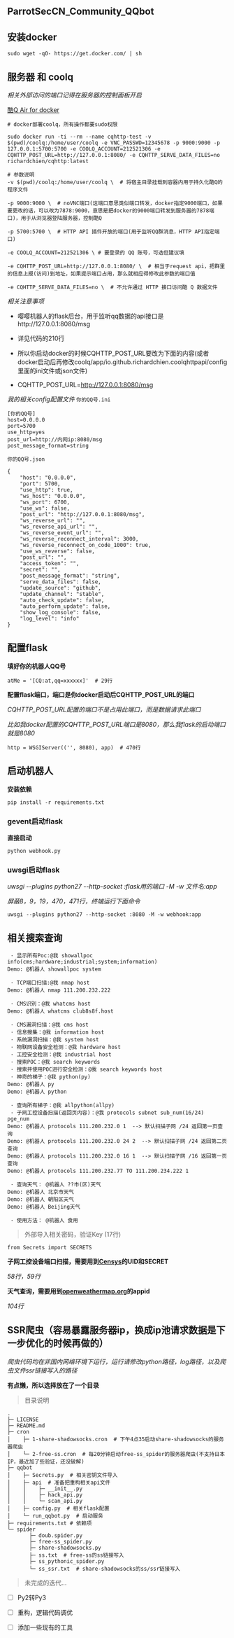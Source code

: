 ## ParrotSecCN_Community_QQbot

## 安装docker
`sudo wget -qO- https://get.docker.com/ | sh`

## 服务器 和 coolq
*相关外部访问的端口记得在服务器的控制面板开启*

[酷Q Air for docker](https://cqhttp.cc/docs/4.7/#/Docker)

```
# docker部署coolq，所有操作都要sudo权限

sudo docker run -ti --rm --name cqhttp-test -v $(pwd)/coolq:/home/user/coolq -e VNC_PASSWD=12345678 -p 9000:9000 -p 127.0.0.1:5700:5700 -e COOLQ_ACCOUNT=212521306 -e CQHTTP_POST_URL=http://127.0.0.1:8080/ -e CQHTTP_SERVE_DATA_FILES=no richardchien/cqhttp:latest

# 参数说明
-v $(pwd)/coolq:/home/user/coolq \  # 将宿主目录挂载到容器内用于持久化酷Q的程序文件

-p 9000:9000 \  # noVNC端口(这端口意思类似端口转发，docker指定9000端口，如果要更改的话，可以改为7878:9000，意思是把docker的9000端口转发到服务器的7878端口)，用于从浏览器登陆服务器，控制酷Q

-p 5700:5700 \  # HTTP API 插件开放的端口(用于监听QQ群消息，HTTP API指定端口)

-e COOLQ_ACCOUNT=212521306 \ # 要登录的 QQ 账号，可选但建议填

-e CQHTTP_POST_URL=http://127.0.0.1:8080/ \  # 相当于request api，把群里的信息上报(访问)到地址，如果提示端口占用，那么就相应得修改此参数的端口值

-e CQHTTP_SERVE_DATA_FILES=no \  # 不允许通过 HTTP 接口访问酷 Q 数据文件
```

*相关注意事项*
- 嘤嘤机器人的flask后台，用于监听qq数据的api接口是http://127.0.0.1:8080/msg

- 详见代码的210行

- 所以你启动docker的时候CQHTTP_POST_URL要改为下面的内容(或者docker启动后再修改coolq/app/io.github.richardchien.coolqhttpapi/config里面的ini文件或json文件)

- CQHTTP_POST_URL=http://127.0.0.1:8080/msg

*我的相关config配置文件*
`你的QQ号.ini`
```
[你的QQ号]
host=0.0.0.0
port=5700
use_http=yes
post_url=http://内网ip:8080/msg
post_message_format=string
```

`你的QQ号.json`
```
{
    "host": "0.0.0.0",
    "port": 5700,
    "use_http": true,
    "ws_host": "0.0.0.0",
    "ws_port": 6700,
    "use_ws": false,
    "post_url": "http://127.0.0.1:8080/msg",
    "ws_reverse_url": "",
    "ws_reverse_api_url": "",
    "ws_reverse_event_url": "",
    "ws_reverse_reconnect_interval": 3000,
    "ws_reverse_reconnect_on_code_1000": true,
    "use_ws_reverse": false,
    "post_url": "",
    "access_token": "",
    "secret": "",
    "post_message_format": "string",
    "serve_data_files": false,
    "update_source": "github",
    "update_channel": "stable",
    "auto_check_update": false,
    "auto_perform_update": false,
    "show_log_console": false,
    "log_level": "info"
}
```

## 配置flask
**填好你的机器人QQ号**

`atMe = '[CQ:at,qq=xxxxxx]'  # 29行`

**配置flask端口，端口是你docker启动后CQHTTP_POST_URL的端口**

*CQHTTP_POST_URL配置的端口不是占用此端口，而是数据请求此端口*

*比如我docker配置的CQHTTP_POST_URL端口是8080，那么我flask的启动端口就是8080*

`http = WSGIServer(('', 8080), app)  # 470行`

## 启动机器人
**安装依赖**

`pip install -r requirements.txt`

### gevent启动flask
**直接启动**

`python webhook.py`

### uwsgi启动flask
*uwsgi --plugins python27 --http-socket :flask用的端口 -M -w 文件名:app*

*屏蔽8，9，19，470，471行，终端运行下面命令*

`uwsgi --plugins python27 --http-socket :8080 -M -w webhook:app`

## 相关搜索查询
```
 · 显示所有Poc:@我 showallpoc info(cms;hardware;industrial;system;information)
Demo: @机器人 showallpoc system

 · TCP端口扫描:@我 nmap host
Demo: @机器人 nmap 111.200.232.222

 · CMS识别：@我 whatcms host
Demo: @机器人 whatcms club8s8f.host

 · CMS漏洞扫描：@我 cms host
 · 信息搜集：@我 information host
 · 系统漏洞扫描：@我 system host
 · 物联网设备安全检测：@我 hardware host
 · 工控安全检测：@我 industrial host
 · 搜索POC：@我 search keywords
 · 搜索并使用POC进行安全检测：@我 search keywords host
 · 神奇的梯子：@我 python(py)
Demo: @机器人 py
Demo: @机器人 python

 · 查询所有梯子：@我 allpython(allpy)
 · 子网工控设备扫描(返回页内容)：@我 protocols subnet sub_num(16/24) pge_num
Demo: @机器人 protocols 111.200.232.0 1  --> 默认扫描子网 /24 返回第一页查询
Demo: @机器人 protocols 111.200.232.0 24 2  --> 默认扫描子网 /24 返回第二页查询
Demo: @机器人 protocols 111.200.232.0 16 1  --> 默认扫描子网 /16 返回第一页查询
Demo: @机器人 protocols 111.200.232.77 TO 111.200.234.222 1

 · 查询天气： @机器人 ??市(区)天气
Demo: @机器人 北京市天气
Demo: @机器人 朝阳区天气
Demo: @机器人 Beijing天气

 · 使用方法： @机器人 食用
```

> 外部导入相关密码，验证Key (17行)

`from Secrets import SECRETS`

**子网工控设备端口扫描，需要用到[Censys](https://censys.io/account)的UID和SECRET**

*58行，59行*

**天气查询，需要用到[openweathermap.org](https://openweathermap.org/)的appid**

*104行*

## SSR爬虫（容易暴露服务器ip，换成ip池请求数据是下一步优化的时候再做的）
*爬虫代码均在非国内网络环境下运行，运行请修改python路径，log路径，以及爬虫文件ssr链接写入的路径*

**有点懒，所以选择放在了一个目录**


> 目录说明

<pre><code>.
├─ LICENSE
├─ README.md
├─ cron
│    ├─ 1-share-shadowsocks.cron  # 下午4点35启动share-shadowsocks的服务器爬虫
│    └─ 2-free-ss.cron  # 每20分钟启动free-ss_spider的服务器爬虫(不支持日本IP，最近加了些验证，还没破解)
├─ qqbot
│    ├─ Secrets.py  # 相关密钥文件导入
│    ├─ api  # 准备把重构相关api文件
│    │    ├─ __init__.py
│    │    ├─ hack_api.py
│    │    └─ scan_api.py
│    ├─ config.py  # 相关flask配置
│    └─ run_qqbot.py  # 启动服务
├─ requirements.txt # 依赖项
└─ spider
       ├─ doub.spider.py
       ├─ free-ss_spider.py
       ├─ share-shadowsocks.py
       ├─ ss.txt  # free-ss的ss链接写入
       ├─ ss_pythonic_spider.py
       └─ ss_ssr.txt  # share-shadowsocks的ss/ssr链接写入
</code></pre>


> 未完成的迭代...

* [ ] Py2转Py3

* [ ] 重构，逻辑代码调优

* [ ] 添加一些现有的工具
